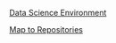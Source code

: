 [Data Science Environment](https://yang-zhang.github.io/data-science-environment)

[Map to Repositories](map.md)
